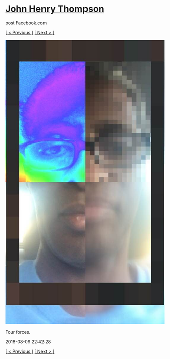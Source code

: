 # [John Henry Thompson](../README.md)
post Facebook.com

[[ < Previous ]](2018-08-10-1.md) [[ Next > ]](2018-08-07-1.md)

[![](../media/2018-08-09/Timeline-Photos-Four-forces.jpg)](../README.md)

Four forces.

2018-08-09 22:42:28

[[ < Previous ]](2018-08-10-1.md) [[ Next > ]](2018-08-07-1.md)